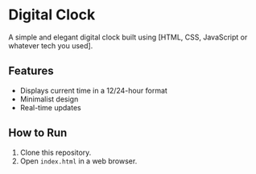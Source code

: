 # Digital Clock

A simple and elegant digital clock built using [HTML, CSS, JavaScript or whatever tech you used].

## Features

- Displays current time in a 12/24-hour format
- Minimalist design
- Real-time updates

## How to Run

1. Clone this repository.
2. Open `index.html` in a web browser.
